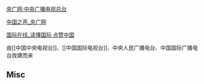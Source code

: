 


[央广网·中央广播电视总台](https://www.cnr.cn/)


[中国之声_央广网](http://china.cnr.cn/)

[国际在线_读懂国际 点赞中国](http://www.cri.cn/)



由[[中国中央电视台]]、[[中国国际电视台]]、中央人民广播电台、中国国际广播电台改建而来







## Misc





